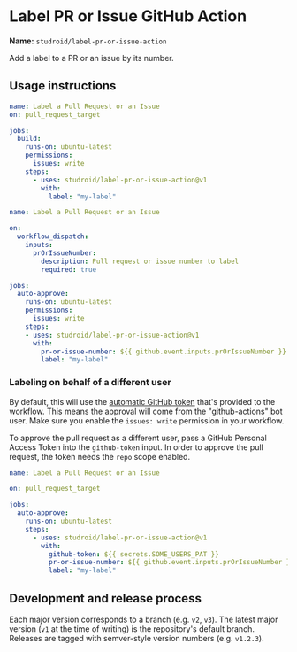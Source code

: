 # Label PR or Issue GitHub Action

**Name:** `studroid/label-pr-or-issue-action`

Add a label to a PR or an issue by its number.

## Usage instructions

```yaml
name: Label a Pull Request or an Issue
on: pull_request_target

jobs:
  build:
    runs-on: ubuntu-latest
    permissions:
      issues: write
    steps:
      - uses: studroid/label-pr-or-issue-action@v1
        with:
          label: "my-label"
```

```yaml
name: Label a Pull Request or an Issue

on:
  workflow_dispatch:
    inputs: 
      prOrIssueNumber:
        description: Pull request or issue number to label
        required: true

jobs:
  auto-approve:
    runs-on: ubuntu-latest
    permissions:
      issues: write
    steps:
    - uses: studroid/label-pr-or-issue-action@v1
      with:
        pr-or-issue-number: ${{ github.event.inputs.prOrIssueNumber }}
        label: "my-label"
```

### Labeling on behalf of a different user

By default, this will use the [automatic GitHub token](https://docs.github.com/en/actions/security-guides/automatic-token-authentication) that's provided to the workflow. This means the approval will come from the "github-actions" bot user. Make sure you enable the `issues: write` permission in your workflow.

To approve the pull request as a different user, pass a GitHub Personal Access Token into the `github-token` input. In order to approve the pull request, the token needs the `repo` scope enabled.

```yaml
name: Label a Pull Request or an Issue

on: pull_request_target

jobs:
  auto-approve:
    runs-on: ubuntu-latest
    steps:
      - uses: studroid/label-pr-or-issue-action@v1
        with:
          github-token: ${{ secrets.SOME_USERS_PAT }}
          pr-or-issue-number: ${{ github.event.inputs.prOrIssueNumber }}
          label: "my-label"
```

## Development and release process

Each major version corresponds to a branch (e.g. `v2`, `v3`). The latest major version (`v1` at the time of writing) is the repository's default branch. Releases are tagged with semver-style version numbers (e.g. `v1.2.3`).
